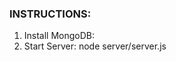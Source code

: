 
<h3>INSTRUCTIONS:</h3>
<ol>
  <li>Install MongoDB:</li>
  <li>Start Server: node server/server.js</li>
</ol>

